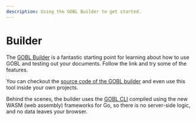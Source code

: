 ```yaml
---
description: Using the GOBL Builder to get started.
---
```


# Builder

The [GOBL Builder](https://build.gobl.org) is a fantastic starting point for learning about how to use GOBL and testing out your documents. Follow the link and try some of the features.

You can checkout the [source code of the GOBL builder](https://github.com/invopop/gobl.builder) and even use this tool inside your own projects.

Behind the scenes, the builder uses the [GOBL CLI](https://github.com/invopop/gobl.cli) compiled using the new WASM (web assembly) frameworks for Go, so there is no server-side logic, and no data leaves your browser.
